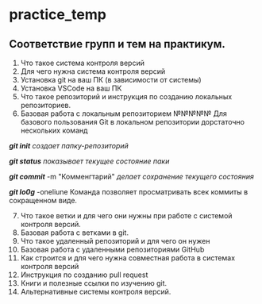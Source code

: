 # practice_temp

## Соответствие групп и тем на практикум.

1. Что такое система контроля версий
2. Для чего нужна система контроля версий
3. Установка git на ваш ПК (в зависимости от системы)
4. Установка VSCode на ваш ПК
5. Что такое репозиторий и инструкция по созданию локальных репозиториев.
6. Базовая работа с локальным репозиторием
№№№№№ Для базового пользования Git в локальном репозитории дорстаточно нескольких команд

***git init*** *создает папку-репозиторий* 

***git status*** *показывает текущее состояние паки*

***git сommit*** -m "Комменгтарий" *делает сохранение текущего состояния*

***git lo0g*** -oneliune Команда позволяет просматривать всек коммиты в сокращенном виде.   

7. Что такое ветки и для чего они нужны при работе с системой контроля версий.
8. Базовая работа с ветками в git.
9. Что такое удаленный репозиторий и для чего он нужен
10. Базовая работа с удаленными репозиториями GitHub
11. Как строится и для чего нужна совместная работа в системах контроля версий
12. Инструкция по созданию pull request
13. Книги и полезные ссылки по изучению git.
14. Альтернативные системы контроля версий.
